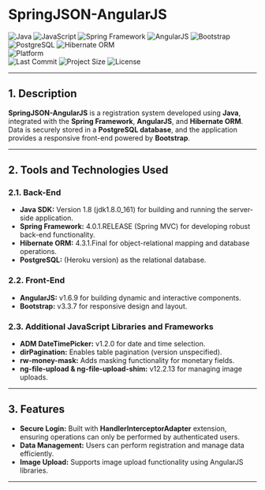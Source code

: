 # SpringJSON-AngularJS
![Java](https://img.shields.io/badge/Java-red?logo=openjdk&logoColor=white) ![JavaScript](https://img.shields.io/badge/JavaScript-yellow?logo=javascript&logoColor=white)
![Spring Framework](https://img.shields.io/badge/Spring_Framework-brightgreen?logo=spring&logoColor=white) ![AngularJS](https://img.shields.io/badge/AngularJS-darkred?logo=angular&logoColor=white) ![Bootstrap](https://img.shields.io/badge/Bootstrap-purple?logo=bootstrap&logoColor=white)
![PostgreSQL](https://img.shields.io/badge/PostgreSQL-darkblue?logo=postgresql&logoColor=white) ![Hibernate ORM](https://img.shields.io/badge/Hibernate-beige?logo=hibernate)  
![Platform](https://img.shields.io/badge/Platform-Web-blue?logo=google-chrome)  
![Last Commit](https://img.shields.io/github/last-commit/example/springjson-angularjs?logo=github&color=yellow) ![Project Size](https://img.shields.io/github/repo-size/example/springjson-angularjs?logo=files) ![License](https://img.shields.io/badge/License-MIT-black?logo=open-source-initiative)  

---

## 1. Description  
**SpringJSON-AngularJS** is a registration system developed using **Java**, integrated with the **Spring Framework**, **AngularJS**, and **Hibernate ORM**. Data is securely stored in a **PostgreSQL database**, and the application provides a responsive front-end powered by **Bootstrap**.

---

## 2. Tools and Technologies Used  

### 2.1. Back-End  
- **Java SDK:** Version 1.8 (jdk1.8.0_161) for building and running the server-side application.  
- **Spring Framework:** 4.0.1.RELEASE (Spring MVC) for developing robust back-end functionality.  
- **Hibernate ORM:** 4.3.1.Final for object-relational mapping and database operations.  
- **PostgreSQL:** (Heroku version) as the relational database.  

### 2.2. Front-End  
- **AngularJS:** v1.6.9 for building dynamic and interactive components.  
- **Bootstrap:** v3.3.7 for responsive design and layout.  

### 2.3. Additional JavaScript Libraries and Frameworks  
- **ADM DateTimePicker:** v1.2.0 for date and time selection.  
- **dirPagination:** Enables table pagination (version unspecified).  
- **rw-money-mask:** Adds masking functionality for monetary fields.  
- **ng-file-upload & ng-file-upload-shim:** v12.2.13 for managing image uploads.  

---

## 3. Features  
- **Secure Login:** Built with **HandlerInterceptorAdapter** extension, ensuring operations can only be performed by authenticated users.  
- **Data Management:** Users can perform registration and manage data efficiently.  
- **Image Upload:** Supports image upload functionality using AngularJS libraries.  

---
